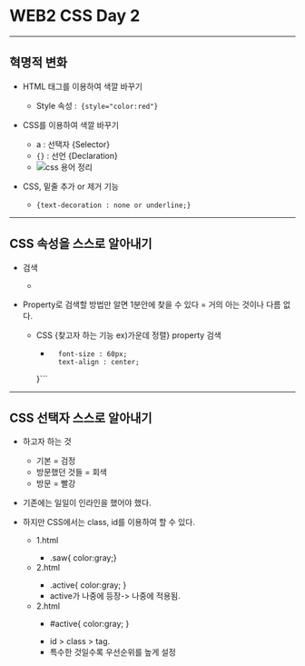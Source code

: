 # WEB2 CSS Day 2

- - -


## 혁명적 변화

	

+ HTML 태그를 이용하여 색깔 바꾸기
	+ Style 속성 :` {style="color:red"}`
+ CSS를 이용하여 색깔 바꾸기
	+ a : 선택자 {Selector}
	+ `{}` : 선언 {Declaration}
	+ ![css 용어 정리](https://user-images.githubusercontent.com/71889359/103147519-6c735c00-4799-11eb-85e9-22a664d1d7d1.png)

+ CSS, 밑줄 추가 or 제거 기능
	+ `{text-decoration : none or underline;}`
- - -


## CSS 속성을 스스로 알아내기

+ 검색
	
	+ ``` ```

+ Property로 검색할 방법만 알면 1분안에 찾을 수 있다 = 거의 아는 것이나 다름 없다.
	+ CSS {찾고자 하는 기능 ex)가운데 정렬} property 검색
		+ ```h1 {
			font-size : 60px;
			text-align : center;
		}```

- - -

## CSS 선택자 스스로 알아내기
+ 하고자 하는 것
	+ 기본 = 검정
	+ 방문했던 것들 = 회색
	+ 방문 = 빨강

+ 기존에는 일일이 인라인을 했어야 했다.
+ 하지만 CSS에서는 class, id를 이용하여 할 수 있다.
	+  <a class = "saw"> 1.html
		+  .saw{ color:gray;}
	
	*  <a class = "saw active"> 2.html 
		*  .active{ color:gray; }
		* active가 나중에 등장-> 나중에 적용됨.
	
	- <a class = "saw" id = "active"> 2.html
		- #active{ color:gray; }
		+ id > class > tag.		
 		+ 특수한 것일수록 우선순위를 높게 설정